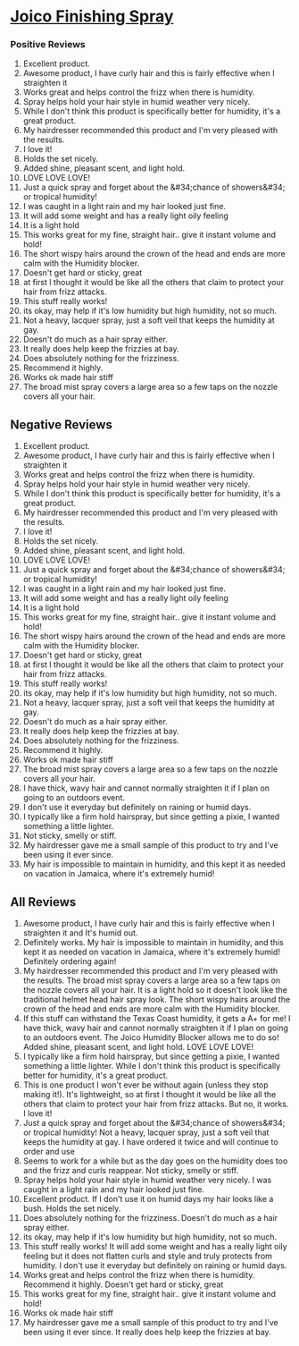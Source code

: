 # [Joico Finishing Spray](https://products.checkmycream.com/products/Joico-Finishing-Spray.html)

### Positive Reviews

<ol>
      <li>Excellent product.</li>
      <li>Awesome product, I have curly hair and this is fairly effective when I straighten it</li>
      <li>Works great and helps control the frizz when there is humidity.  </li>
      <li>Spray helps hold your hair style in humid weather very nicely.  </li>
      <li>While I don&#x27;t think this product is specifically better for humidity, it&#x27;s a great product.</li>
      <li>My hairdresser recommended this product and I&#x27;m very pleased with the results.  </li>
      <li>I love it!</li>
      <li>Holds the set nicely.</li>
      <li>Added shine, pleasant scent, and light hold.</li>
      <li>LOVE LOVE LOVE!</li>
      <li>Just a quick spray and forget about the &amp;#34;chance of showers&amp;#34; or tropical humidity!</li>
      <li>I was caught in a light rain and my hair looked just fine.</li>
      <li>It will add some weight and has a really light oily feeling</li>
      <li>It is a light hold</li>
      <li>This works great for my fine, straight hair.. give it instant volume and hold!</li>
      <li>The short wispy hairs around the crown of the head and ends are more calm with the Humidity blocker.</li>
      <li>Doesn&#x27;t get hard or sticky, great</li>
      <li>at first I thought it would be like all the others that claim to protect your hair from frizz attacks.  </li>
      <li>This stuff really works!</li>
      <li>its okay, may help if it&#x27;s low humidity but high humidity, not so much.</li>
      <li>Not a heavy, lacquer spray, just a soft veil that keeps the humidity at gay.</li>
      <li>Doesn&#x27;t do much as a hair spray either.</li>
      <li>It really does help keep the frizzies at bay.</li>
      <li>Does absolutely nothing for the frizziness.</li>
      <li>Recommend it highly.  </li>
      <li>Works ok made hair stiff</li>
      <li>The broad mist spray covers a large area so a few taps on the nozzle covers all your hair.  </li>
</ol>


<h2>Negative Reviews</h2>
<ol>
<li> Excellent product.</li>
<li> Awesome product, I have curly hair and this is fairly effective when I straighten it</li>
<li> Works great and helps control the frizz when there is humidity.  </li>
<li> Spray helps hold your hair style in humid weather very nicely.  </li>
<li> While I don&#x27;t think this product is specifically better for humidity, it&#x27;s a great product.</li>
<li> My hairdresser recommended this product and I&#x27;m very pleased with the results.  </li>
<li> I love it!</li>
<li> Holds the set nicely.</li>
<li> Added shine, pleasant scent, and light hold.</li>
<li> LOVE LOVE LOVE!</li>
<li> Just a quick spray and forget about the &amp;#34;chance of showers&amp;#34; or tropical humidity!</li>
<li> I was caught in a light rain and my hair looked just fine.</li>
<li> It will add some weight and has a really light oily feeling</li>
<li> It is a light hold</li>
<li> This works great for my fine, straight hair.. give it instant volume and hold!</li>
<li> The short wispy hairs around the crown of the head and ends are more calm with the Humidity blocker.</li>
<li> Doesn&#x27;t get hard or sticky, great</li>
<li> at first I thought it would be like all the others that claim to protect your hair from frizz attacks.  </li>
<li> This stuff really works!</li>
<li> its okay, may help if it&#x27;s low humidity but high humidity, not so much.</li>
<li> Not a heavy, lacquer spray, just a soft veil that keeps the humidity at gay.</li>
<li> Doesn&#x27;t do much as a hair spray either.</li>
<li> It really does help keep the frizzies at bay.</li>
<li> Does absolutely nothing for the frizziness.</li>
<li> Recommend it highly.  </li>
<li> Works ok made hair stiff</li>
<li> The broad mist spray covers a large area so a few taps on the nozzle covers all your hair.  </li>
<li> I have thick, wavy hair and cannot normally straighten it if I plan on going to an outdoors event.</li>
<li> I don&#x27;t use it everyday but definitely on raining or humid days.</li>
<li> I typically like a firm hold hairspray, but since getting a pixie, I wanted something a little lighter.</li>
<li> Not sticky, smelly or stiff.</li>
<li> My hairdresser gave me a small sample of this product to try and I&#x27;ve been using it ever since.  </li>
<li> My hair is impossible to maintain in humidity, and this kept it as needed on vacation in Jamaica, where it&#x27;s extremely humid!</li>
</ol>

<h2>All Reviews</h2>

<ol>
    <li> Awesome product, I have curly hair and this is fairly effective when I straighten it and It&#x27;s humid out.</li>
    <li> Definitely works. My hair is impossible to maintain in humidity, and this kept it as needed on vacation in Jamaica, where it&#x27;s extremely humid! Definitely ordering again!</li>
    <li> My hairdresser recommended this product and I&#x27;m very pleased with the results.  The broad mist spray covers a large area so a few taps on the nozzle covers all your hair.  It is a light hold so it doesn&#x27;t look like the traditional helmet head hair spray look.  The short wispy hairs around the crown of the head and ends are more calm with the Humidity blocker.</li>
    <li> If this stuff can withstand the Texas Coast humidity, it gets a A+ for me! I have thick, wavy hair and cannot normally straighten it if I plan on going to an outdoors event. The Joico Humidity Blocker allows me to do so! Added shine, pleasant scent, and light hold. LOVE LOVE LOVE!</li>
    <li> I typically like a firm hold hairspray, but since getting a pixie, I wanted something a little lighter. While I don&#x27;t think this product is specifically better for humidity, it&#x27;s a great product.</li>
    <li> This is one product I won&#x27;t ever be without again (unless they stop making it!).  It&#x27;s lightweight, so at first I thought it would be like all the others that claim to protect your hair from frizz attacks.  But no, it works.  I love it!</li>
    <li> Just a quick spray and forget about the &amp;#34;chance of showers&amp;#34; or tropical humidity! Not a heavy, lacquer spray, just a soft veil that keeps the humidity at gay. I have ordered it twice and will continue to order and use</li>
    <li> Seems to work for a while but as the day goes on the humidity does too and the frizz and curls reappear. Not sticky, smelly or stiff.</li>
    <li> Spray helps hold your hair style in humid weather very nicely.  I was caught in a light rain and my hair looked just fine.</li>
    <li> Excellent product. If I don&#x27;t use it on humid days my hair looks like a bush. Holds the set nicely.</li>
    <li> Does absolutely nothing for the frizziness. Doesn&#x27;t do much as a hair spray either.</li>
    <li> its okay, may help if it&#x27;s low humidity but high humidity, not so much.</li>
    <li> This stuff really works! It will add some weight and has a really light oily feeling but it does not flatten curls and style and truly protects from humidity. I don&#x27;t use it everyday but definitely on raining or humid days.</li>
    <li> Works great and helps control the frizz when there is humidity.  Recommend it highly.  Doesn&#x27;t get hard or sticky, great</li>
    <li> This works great for my fine, straight hair.. give it instant volume and hold!</li>
    <li> Works ok made hair stiff</li>
    <li> My hairdresser gave me a small sample of this product to try and I&#x27;ve been using it ever since.  It really does help keep the frizzies at bay.</li>
</ol>




